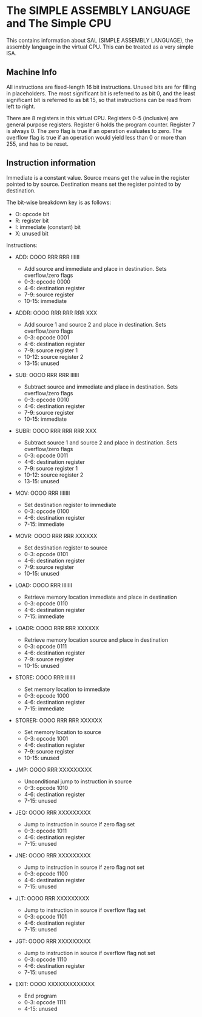 # The SIMPLE ASSEMBLY LANGUAGE and The Simple CPU

This contains information about SAL (SIMPLE ASSEMBLY LANGUAGE), the assembly language in the virtual CPU. This can be treated as a very simple ISA.

## Machine Info

All instructions are fixed-length 16 bit instructions. Unused bits are for filling in placeholders. The most significant bit is referred to as bit 0, and the least significant bit is referred to as bit 15, so that instructions can be read from left to right.

There are 8 registers in this virtual CPU. Registers 0-5 (inclusive) are general purpose registers. Register 6 holds the program counter. Register 7 is always 0. The zero flag is true if an operation evaluates to zero. The overflow flag is true if an operation would yield less than 0 or more than 255, and has to be reset.

## Instruction information

Immediate is a constant value. Source means get the value in the register pointed to by source. Destination means set the register pointed to by destination.

The bit-wise breakdown key is as follows:
- O: opcode bit
- R: register bit
- I: immediate (constant) bit
- X: unused bit

Instructions:
- ADD: OOOO RRR RRR IIIIII
    - Add source and immediate and place in destination. Sets overflow/zero flags
    - 0-3: opcode 0000
    - 4-6: destination register
    - 7-9: source register
    - 10-15: immediate

- ADDR: OOOO RRR RRR RRR XXX
    - Add source 1 and source 2 and place in destination. Sets overflow/zero flags
    - 0-3: opcode 0001
    - 4-6: destination register
    - 7-9: source register 1
    - 10-12: source register 2
    - 13-15: unused
    
- SUB: OOOO RRR RRR IIIIII
    - Subtract source and immediate and place in destination. Sets overflow/zero flags
    - 0-3: opcode 0010
    - 4-6: destination register
    - 7-9: source register
    - 10-15: immediate

- SUBR: OOOO RRR RRR RRR XXX
    - Subtract source 1 and source 2 and place in destination. Sets overflow/zero flags
    - 0-3: opcode 0011
    - 4-6: destination register
    - 7-9: source register 1
    - 10-12: source register 2
    - 13-15: unused

- MOV: OOOO RRR IIIIIII
    - Set destination register to immediate
    - 0-3: opcode 0100
    - 4-6: destination register
    - 7-15: immediate

- MOVR: OOOO RRR RRR XXXXXX
    - Set destination register to source
    - 0-3: opcode 0101
    - 4-6: destination register
    - 7-9: source register
    - 10-15: unused

- LOAD: OOOO RRR IIIIIII
    - Retrieve memory location immediate and place in destination
    - 0-3: opcode 0110
    - 4-6: destination register
    - 7-15: immediate
    
- LOADR: OOOO RRR RRR XXXXXX
    - Retrieve memory location source and place in destination
    - 0-3: opcode 0111
    - 4-6: destination register
    - 7-9: source register
    - 10-15: unused

- STORE: OOOO RRR IIIIIII
    - Set memory location to immediate
    - 0-3: opcode 1000
    - 4-6: destination register
    - 7-15: immediate

- STORER: OOOO RRR RRR XXXXXX
    - Set memory location to source
    - 0-3: opcode 1001
    - 4-6: destination register
    - 7-9: source register
    - 10-15: unused

- JMP: OOOO RRR XXXXXXXXX
    - Unconditional jump to instruction in source
    - 0-3: opcode 1010
    - 4-6: destination register
    - 7-15: unused

- JEQ: OOOO RRR XXXXXXXXX
    - Jump to instruction in source if zero flag set
    - 0-3: opcode 1011
    - 4-6: destination register
    - 7-15: unused

- JNE: OOOO RRR XXXXXXXXX
    - Jump to instruction in source if zero flag not set
    - 0-3: opcode 1100
    - 4-6: destination register
    - 7-15: unused

- JLT: OOOO RRR XXXXXXXXX
    - Jump to instruction in source if overflow flag set
    - 0-3: opcode 1101
    - 4-6: destination register
    - 7-15: unused

- JGT: OOOO RRR XXXXXXXXX
    - Jump to instruction in source if overflow flag not set
    - 0-3: opcode 1110
    - 4-6: destination register
    - 7-15: unused

- EXIT: OOOO XXXXXXXXXXXXX
    - End program
    - 0-3: opcode 1111
    - 4-15: unused
